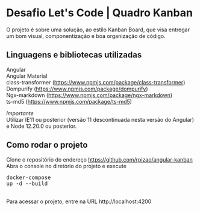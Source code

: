 # Desafio Let's Code | Quadro Kanban 
O projeto é sobre uma solução, ao estilo Kanban Board, que visa entregar um bom visual, componentização e boa organização de código.

## Linguagens e bibliotecas utilizadas
Angular
<br>Angular Material
<br>class-transformer (https://www.npmjs.com/package/class-transformer)
<br>Dompurify (https://www.npmjs.com/package/dompurify)
<br>Ngx-markdown (https://www.npmjs.com/package/ngx-markdown)
<br>ts-md5 (https://www.npmjs.com/package/ts-md5)

*Importante*
<br>Utilizar IE11 ou posterior (versão 11 descontinuada nesta versão do Angular) e Node 12.20.0 ou posterior.

## Como rodar o projeto
Clone o repositório do endereço https://github.com/rpizao/angular-kanban
<br>Abra o console no diretório do projeto e execute <pre>docker-compose up -d --build</pre>
<br>Para acessar o projeto, entre na URL http://localhost:4200
